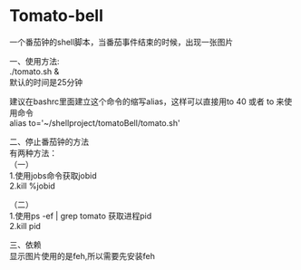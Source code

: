 # Tomato-bell
一个番茄钟的shell脚本，当番茄事件结束的时候，出现一张图片

一、使用方法:  
./tomato.sh &  
默认的时间是25分钟


建议在bashrc里面建立这个命令的缩写alias，这样可以直接用to 40 或者 to 来使用命令  
alias to='~/shellproject/tomatoBell/tomato.sh'

二、停止番茄钟的方法  
有两种方法：  
（一）  
1.使用jobs命令获取jobid  
2.kill %jobid  

（二）  
1.使用ps -ef | grep tomato 获取进程pid  
2.kill pid  


三、依赖  
显示图片使用的是feh,所以需要先安装feh  
